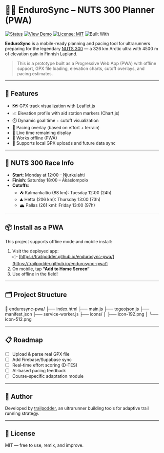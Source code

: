 # 🏃‍♂️ EnduroSync – NUTS 300 Planner (PWA)

[![Status](https://img.shields.io/badge/status-prototype-orange)](https://github.com/trailpodder/endurosync-pwa)
[![View Demo](https://img.shields.io/badge/View-Demo-blue?logo=github)](https://trailpodder.github.io/endurosync-pwa/)
[![License: MIT](https://img.shields.io/badge/license-MIT-blue.svg)](https://opensource.org/licenses/MIT)
![Built With](https://img.shields.io/badge/built%20with-JavaScript%20%7C%20Leaflet%20%7C%20Chart.js-yellow)

**EnduroSync** is a mobile-ready planning and pacing tool for ultrarunners preparing for the legendary [NUTS 300](https://nutsyllaspallas.com/fi/nuts300/) — a 326 km Arctic ultra with 4500 m of elevation gain in Finnish Lapland.

> This is a prototype built as a Progressive Web App (PWA) with offline support, GPX file loading, elevation charts, cutoff overlays, and pacing estimates.

---

## 🔧 Features

- 🗺️ GPX track visualization with Leaflet.js
- 📈 Elevation profile with aid station markers (Chart.js)
- ⏱️ Dynamic goal time + cutoff visualization
- 🧠 Pacing overlay (based on effort + terrain)
- 🪫 Live time remaining display
- 📲 Works offline (PWA)
- 🔄 Supports local GPX uploads and future data sync

---

## 🏁 NUTS 300 Race Info

- **Start**: Monday at 12:00 – Njurkulahti
- **Finish**: Saturday 18:00 – Äkäslompolo
- **Cutoffs**:
  - ⛺ Kalmankaltio (88 km): Tuesday 12:00 (24h)
  - ⛰️ Hetta (206 km): Thursday 13:00 (73h)
  - 🏔️ Pallas (261 km): Friday 13:00 (97h)

---

## 📦 Install as a PWA

This project supports offline mode and mobile install:

1. Visit the deployed app:  
   👉 [https://trailpodder.github.io/endurosync-pwa/](https://trailpodder.github.io/endurosync-pwa/)
2. On mobile, tap **“Add to Home Screen”**
3. Use offline in the field!

---

## 🗂️ Project Structure

📁 endurosync-pwa/
├── index.html
├── main.js
├── togeojson.js
├── manifest.json
├── service-worker.js
├── icons/
│ ├── icon-192.png
│ └── icon-512.png


---

## 📋 Roadmap

- [ ] Upload & parse real GPX file
- [ ] Add Firebase/Supabase sync
- [ ] Real-time effort scoring (D-TES)
- [ ] AI-based pacing feedback
- [ ] Course-specific adaptation module

---

## 👤 Author

Developed by [trailpodder](https://github.com/trailpodder), an ultrarunner building tools for adaptive trail running strategy.

---

## 📜 License

MIT — free to use, remix, and improve.

